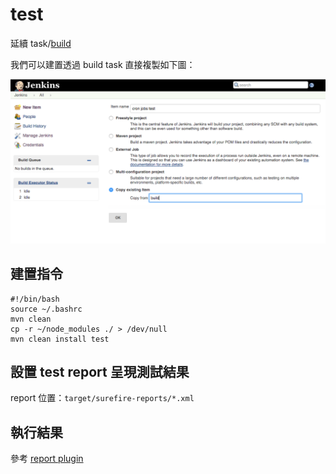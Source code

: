 test
====

延續 task/[build](task/build.md)

我們可以建置透過 build task 直接複製如下圖：

![](../images/test/addTestTask.png)

建置指令
--------

```
#!/bin/bash
source ~/.bashrc
mvn clean
cp -r ~/node_modules ./ > /dev/null
mvn clean install test
```

設置 test report 呈現測試結果
-----------------------------

report 位置：`target/surefire-reports/*.xml`

執行結果
--------

參考 [report plugin](../../common/test-report.md)
